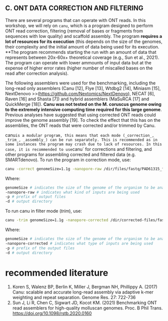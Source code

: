 ## C. ONT DATA CORRECTION AND FILTERING

There are several programs that can operate with ONT reads. In this workshop, we will rely on `canu`, which is a program designed to perform ONT read correction, filtering (removal of bases or fragments from sequences with low quality) and scaffold assembly. The program **requires a lot of resources for its execution** (this depends on the size of the genomes, their complexity and the initial amount of data being used for its execution. **The program recommends starting the run with an amount of data that represents between 20x-60x+ theoretical coverage (e.g., Sun et al., 2021). The program can operate with lower ammounts of input data but at the expense of higher error rates (higher number of miscalled bases on the read after correction analysis).

The following assemblers were used for the benchmarking, including the long-read only assemblers (Canu [12], Flye [13], Wtdbg2 [14], Miniasm [15], NextDenovo >>(https://github.com/Nextomics/NextDenovo), NECAT [6], Raven [16] and Shasta [7]) and hybrid assemblers (MaSuRCA [17] and QuickMerge [18]). **Canu was not tested on the M. coruscus genome owing to the extremely intensive computing time required for this large genome**. Previous analyses have suggested that using corrected ONT reads could improve the genome assembly [19]. To check the effect that this has on the assemblies, the ONT reads that were corrected and/or trimmed by Canu.

canu` is a modular program, this means that each mode (_correction_, _trim_, _assembly_) can be run separately. This is recommended as in some instances the program may crash due to lack of resources. In this case, it is recommended to use `canu` for corrections and filtering, and other programs for assembling corrected and filtered data (e.g. SMARTdenovo). To run the program in correction mode, use:

```bash
canu -correct genomeSize=1.1g -nanopore-raw /dir/files/fastq/PAD61315_fastq/pass/*.fastq -p prefix_corrected -d directory_output 
```

Where:
```bash
genomeSize # indicates the size of the genome of the organism to be analysed (in Mb or Gb, etc.)
-nanopore-raw # indicates what kind of inputs are being used
-p # prefix of output files
-d # output directory
```

To run canu in filter mode (_trim_), use:

```bash
canu -trim genomeSize=1.1g -nanopore-corrected /dir/corrected-files/fastq/PAD61315_fastq/file.fastq -p prefix_trim -d directory_output 
```

Where:
```bash
genomeSize # indicates the size of the genome of the organism to be analysed (in Mb - M or Gb - g, etc.)
-nanopore-corrected # indicates what type of inputs are being used
-p # prefix of the output files
-d # output directory
```

# recommended literature
1. Koren S, Walenz BP, Berlin K, Miller J, Bergman NH, Phillippy A. (2017)  Canu: scalable and accurate long-read assembly via adaptive k-mer weighting and repeat separation. Genome Res. 27: 722-736
2. Sun J, Li R, Chen C, Sigwart JD, Kocot KM. (2021) Benchmarking ONT read assemblers for high-quality molluscan genomes. Proc. B Phil Trans. https://doi.org/10.1098/rstb.2020.0160
